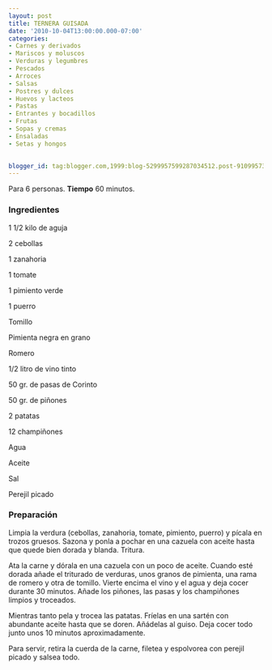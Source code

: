 ```yaml
---
layout: post
title: TERNERA GUISADA
date: '2010-10-04T13:00:00.000-07:00'
categories:
- Carnes y derivados
- Mariscos y moluscos
- Verduras y legumbres
- Pescados
- Arroces
- Salsas
- Postres y dulces
- Huevos y lacteos
- Pastas
- Entrantes y bocadillos
- Frutas
- Sopas y cremas
- Ensaladas
- Setas y hongos
 

blogger_id: tag:blogger.com,1999:blog-5299957599287034512.post-9109957367736731966
---
```


Para 6 personas.
<b>Tiempo</b> 60 minutos.

<h3>Ingredientes</h3>

1 1/2 kilo de aguja

2 cebollas

1 zanahoria

1 tomate

1 pimiento verde

1 puerro

Tomillo

Pimienta negra en grano

Romero

1/2 litro de vino tinto

50 gr. de pasas de Corinto

50 gr. de piñones

2 patatas

12 champiñones

Agua

Aceite

Sal

Perejil picado

<h3>Preparación</h3>

Limpia la verdura (cebollas, zanahoria, tomate, pimiento, puerro) y pícala en trozos gruesos. Sazona y ponla a pochar en una cazuela con aceite hasta que quede bien dorada y blanda. Tritura.

Ata la carne y dórala en una cazuela con un poco de aceite. Cuando esté dorada añade el triturado de verduras, unos granos de pimienta, una rama de romero y otra de tomillo. Vierte encima el vino y el agua y deja cocer durante 30 minutos. Añade los piñones, las pasas y los champiñones limpios y troceados.

Mientras tanto pela y trocea las patatas. Fríelas en una sartén con abundante aceite hasta que se doren. Añádelas al guiso. Deja cocer todo junto unos 10 minutos aproximadamente.

Para servir, retira la cuerda de la carne, filetea y espolvorea con perejil picado y salsea todo.

